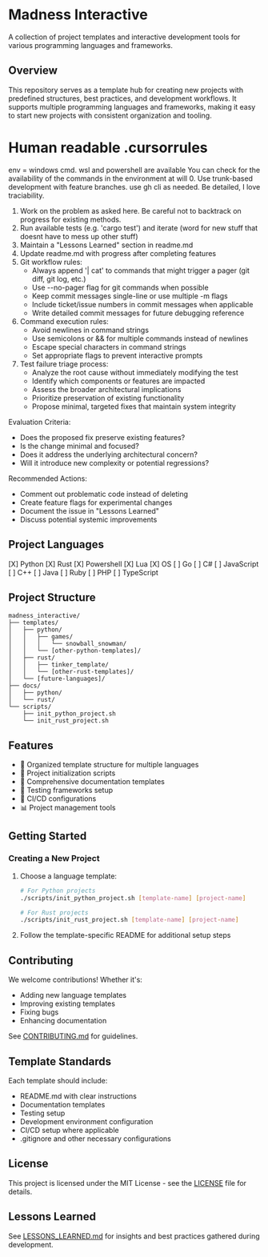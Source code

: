# Madness Interactive

A collection of project templates and interactive development tools for various programming languages and frameworks.

## Overview

This repository serves as a template hub for creating new projects with predefined structures, best practices, and development workflows. It supports multiple programming languages and frameworks, making it easy to start new projects with consistent organization and tooling.

# Human readable .cursorrules

env = windows cmd. wsl and powershell are available You can check for the availability of the commands in the environment at will
0. Use trunk-based development with feature branches. use gh cli as needed. Be detailed, I love traciability.
1. Work on the problem as asked here. Be careful not to backtrack on progress for existing methods.
2. Run available tests (e.g. 'cargo test') and iterate (word for new stuff that doesnt have to mess up other stuff)
3. Maintain a "Lessons Learned" section in readme.md
4. Update readme.md with progress after completing features
5. Git workflow rules:
   - Always append '| cat' to commands that might trigger a pager (git diff, git log, etc.)
   - Use --no-pager flag for git commands when possible
   - Keep commit messages single-line or use multiple -m flags
   - Include ticket/issue numbers in commit messages when applicable
   - Write detailed commit messages for future debugging reference
6. Command execution rules:
   - Avoid newlines in command strings
   - Use semicolons or && for multiple commands instead of newlines
   - Escape special characters in command strings
   - Set appropriate flags to prevent interactive prompts
7. Test failure triage process:
   - Analyze the root cause without immediately modifying the test
   - Identify which components or features are impacted
   - Assess the broader architectural implications
   - Prioritize preservation of existing functionality
   - Propose minimal, targeted fixes that maintain system integrity

Evaluation Criteria:
- Does the proposed fix preserve existing features?
- Is the change minimal and focused?
- Does it address the underlying architectural concern?
- Will it introduce new complexity or potential regressions?

Recommended Actions:
- Comment out problematic code instead of deleting
- Create feature flags for experimental changes
- Document the issue in "Lessons Learned"
- Discuss potential systemic improvements



## Project Languages

[X] Python
[X] Rust
[X] Powershell
[X] Lua
[X] OS
[ ] Go
[ ] C#
[ ] JavaScript
[ ] C++
[ ] Java
[ ] Ruby
[ ] PHP
[ ] TypeScript


## Project Structure

```
madness_interactive/
├── templates/
│   ├── python/
│   │   ├── games/
│   │   │   └── snowball_snowman/
│   │   └── [other-python-templates]/
│   ├── rust/
│   │   ├── tinker_template/
│   │   └── [other-rust-templates]/
│   └── [future-languages]/
├── docs/
│   ├── python/
│   └── rust/
└── scripts/
    ├── init_python_project.sh
    └── init_rust_project.sh
```

## Features

- 📁 Organized template structure for multiple languages
- 🔧 Project initialization scripts
- 📝 Comprehensive documentation templates
- 🧪 Testing frameworks setup
- 🚀 CI/CD configurations
- 📊 Project management tools

## Getting Started

### Creating a New Project

1. Choose a language template:
   ```bash
   # For Python projects
   ./scripts/init_python_project.sh [template-name] [project-name]

   # For Rust projects
   ./scripts/init_rust_project.sh [template-name] [project-name]
   ```

2. Follow the template-specific README for additional setup steps

## Contributing

We welcome contributions! Whether it's:
- Adding new language templates
- Improving existing templates
- Fixing bugs
- Enhancing documentation

See [CONTRIBUTING.md](CONTRIBUTING.md) for guidelines.

## Template Standards

Each template should include:
- README.md with clear instructions
- Documentation templates
- Testing setup
- Development environment configuration
- CI/CD setup where applicable
- .gitignore and other necessary configurations

## License

This project is licensed under the MIT License - see the [LICENSE](LICENSE) file for details.

## Lessons Learned

See [LESSONS_LEARNED.md](LESSONS_LEARNED.md) for insights and best practices gathered during development.
